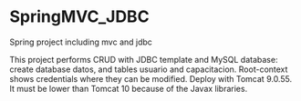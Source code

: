 # SpringMVC_JDBC
Spring project including mvc and jdbc

This project performs CRUD with JDBC template and MySQL database: create database datos, and tables usuario and capacitacion. Root-context shows
credentials where they can be modified. 
Deploy with Tomcat 9.0.55. It must be lower than Tomcat 10 because of the Javax libraries.
